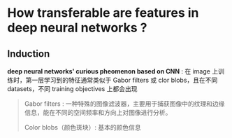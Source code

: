 # How transferable are features in deep neural networks ?

## Induction

**deep neural networks' curious pheomenon based on CNN** : 在 image 上训练时，第一层学习到的特征通常类似于 Gabor filters 或 clor blobs，且在不同 datasets，不同 training objectives 上都会出现

> Gabor filters : 一种特殊的图像滤波器，主要用于捕获图像中的纹理和边缘信息，能在不同的空间频率和方向上对图像进行分析。
>
> Color blobs（颜色斑块）: 基本的颜色信息 


## 





![]()
